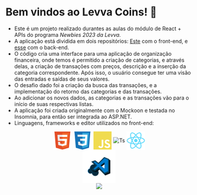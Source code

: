# Bem vindos ao Levva Coins! 👋

- Este é um projeto realizado durantes as aulas do módulo de React + APIs do programa <i>Newbies 2023 da Levva.</i>
- A aplicação está dividida em dois repositórios: [Este](https://github.com/umahackerdobem/levva-coins-front) com o front-end, e [esse](https://www.google.com/) com o back-end.
- O código cria uma interface para uma aplicação de organização financeira, onde temos é permitido a criação de categorias, e através delas, a criação de transações com preços, descrição e a inserção da categoria correspondente. Após isso, o usuário consegue ter uma visão das entradas e saídas de seus valores. 
- O desafio dado foi a criação da busca das transações, e a implementação do retorno das categorias e das transações.
- Ao adicionar os novos dados, as categorias e as transações vão para o início de suas respectivas listas.
- A aplicação foi criada originalmente com o Mockoon e testada no Insomnia, para então ser integrada ao ASP.NET. 
- Linguagens, frameworks e editor utilizados no front-end:

<div align= "center">
  <img align="center" alt="HTML" height="50" width="50" src="https://raw.githubusercontent.com/devicons/devicon/master/icons/html5/html5-original.svg">
  <img align="center" alt="CSS" height="50" width="50" src="https://raw.githubusercontent.com/devicons/devicon/master/icons/css3/css3-original.svg">
  <img align="center" alt="Js" height="50" width="50" src="https://raw.githubusercontent.com/devicons/devicon/master/icons/javascript/javascript-plain.svg">
  <img align="center" alt="Ts" hright="50" width="50" src="https://raw.githubusercontent.com/gabrielmaialva33/node-ts-app-template/master/.github/assets/icon.png">
  <img align="center" alt="React" height="50" width="50" src="https://raw.githubusercontent.com/devicons/devicon/master/icons/react/react-original.svg">
 <div align="center">
  <img align="center" alt="VS Code" width="90" src="https://raw.githubusercontent.com/vscode-icons/vscode-icons/master/images/logo@3x.png">

<div align="center">
 <img src="https://github.com/umahackerdobem/levva-coins-front/assets/89475607/e3622563-597e-4542-aff9-a402c69289aa" width="1000">
<p/>

